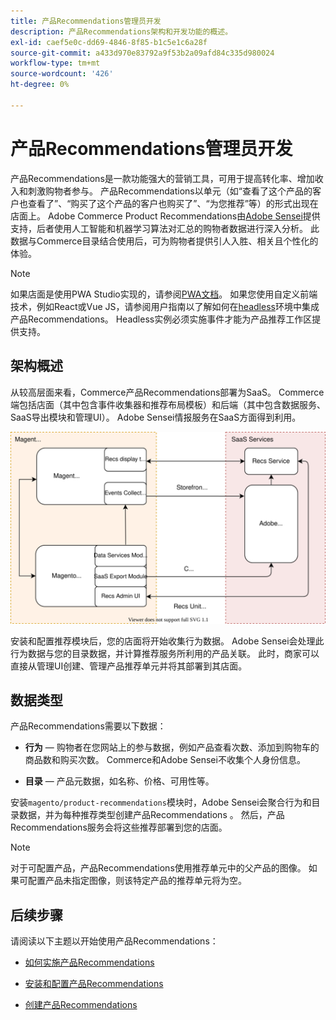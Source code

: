 ```yaml
---
title: 产品Recommendations管理员开发
description: 产品Recommendations架构和开发功能的概述。
exl-id: caef5e0c-dd69-4846-8f85-b1c5e1c6a28f
source-git-commit: a433d970e83792a9f53b2a09afd84c335d980024
workflow-type: tm+mt
source-wordcount: '426'
ht-degree: 0%

---
```


# 产品Recommendations管理员开发

产品Recommendations是一款功能强大的营销工具，可用于提高转化率、增加收入和刺激购物者参与。 产品Recommendations以单元（如“查看了这个产品的客户也查看了”、“购买了这个产品的客户也购买了”、“为您推荐”等）的形式出现在店面上。 Adobe Commerce Product Recommendations由[Adobe Sensei](https://www.adobe.com/sensei.html)提供支持，后者使用人工智能和机器学习算法对汇总的购物者数据进行深入分析。 此数据与Commerce目录结合使用后，可为购物者提供引人入胜、相关且个性化的体验。

>[!NOTE]
>
>如果店面是使用PWA Studio实现的，请参阅[PWA文档](https://developer.adobe.com/commerce/pwa-studio/integrations/product-recommendations/)。 如果您使用自定义前端技术，例如React或Vue JS，请参阅用户指南以了解如何在[headless](headless.md)环境中集成产品Recommendations。 Headless实例必须实施事件才能为产品推荐工作区提供支持。

## 架构概述

从较高层面来看，Commerce产品Recommendations部署为SaaS。 Commerce端包括店面（其中包含事件收集器和推荐布局模板）和后端（其中包含数据服务、SaaS导出模块和管理UI）。 Adobe Sensei情报服务在SaaS方面得到利用。

![产品推荐体系结构图](assets/arch-diag-sensei.svg)

安装和配置推荐模块后，您的店面将开始收集行为数据。 Adobe Sensei会处理此行为数据与您的目录数据，并计算推荐服务所利用的产品关联。 此时，商家可以直接从管理UI创建、管理产品推荐单元并将其部署到其店面。

## 数据类型

产品Recommendations需要以下数据：

- **行为** — 购物者在您网站上的参与数据，例如产品查看次数、添加到购物车的商品数和购买次数。 Commerce和Adobe Sensei不收集个人身份信息。

- **目录** — 产品元数据，如名称、价格、可用性等。

安装`magento/product-recommendations`模块时，Adobe Sensei会聚合行为和目录数据，并为每种推荐类型创建产品Recommendations 。 然后，产品Recommendations服务会将这些推荐部署到您的店面。

>[!NOTE]
>
>对于可配置产品，产品Recommendations使用推荐单元中的父产品的图像。 如果可配置产品未指定图像，则该特定产品的推荐单元将为空。

## 后续步骤

请阅读以下主题以开始使用产品Recommendations：

- [如何实施产品Recommendations](implementation-workflow.md)

- [安装和配置产品Recommendations](install-configure.md)

- [创建产品Recommendations](create.md)
